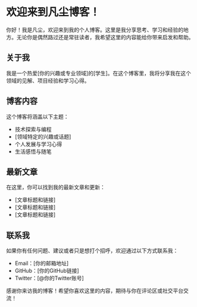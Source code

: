 # 欢迎来到凡尘博客！

你好！我是凡尘，欢迎来到我的个人博客。这里是我分享思考、学习和经验的地方。无论你是偶然路过还是常驻读者，我希望这里的内容能给你带来启发和帮助。

## 关于我

我是一个热爱[你的兴趣或专业领域]的[学生]。在这个博客里，我将分享我在这个领域的见解、项目经验和学习心得。

## 博客内容

这个博客将涵盖以下主题：

- 技术探索与编程
- [领域特定的兴趣或话题]
- 个人发展与学习心得
- 生活感悟与随笔

## 最新文章

在这里，你可以找到我的最新文章和更新：

- [文章标题和链接]
- [文章标题和链接]
- [文章标题和链接]

## 联系我

如果你有任何问题、建议或者只是想打个招呼，欢迎通过以下方式联系我：

- Email：[你的邮箱地址]
- GitHub：[你的GitHub链接]
- Twitter：[@你的Twitter账号]

感谢你来访我的博客！希望你喜欢这里的内容，期待与你在评论区或社交平台交流！
